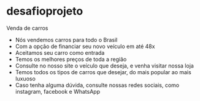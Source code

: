 # desafioprojeto 
Venda de carros
- Nós vendemos carros para todo o Brasil
- Com a opção de financiar seu novo veículo em até 48x
- Aceitamos seu carro como entrada
- Temos os melhores preços de toda a região
- Consulte no nosso site o veículo que deseja, e venha visitar nossa loja
- Temos todos os tipos de carros que desejar, do mais popular ao mais luxuoso
- Caso tenha alguma dúvida, consulte nossas redes sociais, como instagram, facebook e WhatsApp

  
